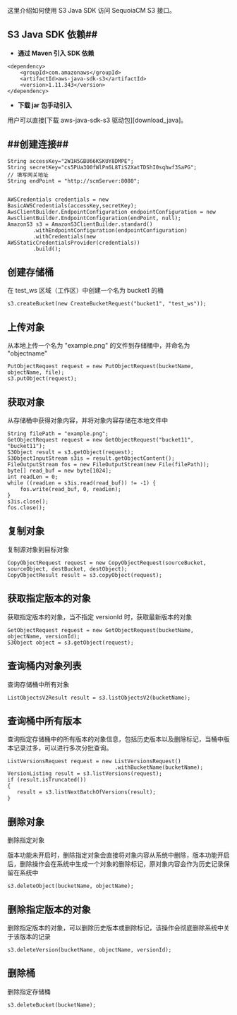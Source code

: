 这里介绍如何使用 S3 Java SDK 访问 SequoiaCM S3 接口。

## S3 Java SDK 依赖##

-  **通过 Maven 引入 SDK 依赖**

```lang-xml
<dependency>
    <groupId>com.amazonaws</groupId>
    <artifactId>aws-java-sdk-s3</artifactId>
    <version>1.11.343</version>
</dependency>
```
- **下载 jar 包手动引入**

 用户可以直接[下载 aws-java-sdk-s3 驱动包][download_java]。

##创建连接##
----

```lang-java
String accessKey="2W1H5GBU66KSKUY8DMPE";
String secretKey="cs5PUa3O0fWlPn6L8TiS2XatTDShI0sqhwf3SaPG";
// 填写网关地址
String endPoint = "http://scmServer:8080";


AWSCredentials credentials = new BasicAWSCredentials(accessKey,secretKey);
AwsClientBuilder.EndpointConfiguration endpointConfiguration = new AwsClientBuilder.EndpointConfiguration(endPoint, null);
AmazonS3 s3 = AmazonS3ClientBuilder.standard()
        .withEndpointConfiguration(endpointConfiguration)
        .withCredentials(new AWSStaticCredentialsProvider(credentials))
        .build();
```

创建存储桶
----

在 test_ws 区域（工作区）中创建一个名为 bucket1 的桶

```lang-java
s3.createBucket(new CreateBucketRequest("bucket1", "test_ws"));
```

上传对象
----

从本地上传一个名为 "example.png" 的文件到存储桶中，并命名为 "objectname"

```lang-java
PutObjectRequest request = new PutObjectRequest(bucketName, objectName, file);
s3.putObject(request);
```

获取对象
----

从存储桶中获得对象内容，并将对象内容存储在本地文件中

```lang-java
String filePath = "example.png";
GetObjectRequest request = new GetObjectRequest("bucket11", "bucket11");
S3Object result = s3.getObject(request);
S3ObjectInputStream s3is = result.getObjectContent();
FileOutputStream fos = new FileOutputStream(new File(filePath));
byte[] read_buf = new byte[1024];
int readLen = 0;
while ((readLen = s3is.read(read_buf)) != -1) {
    fos.write(read_buf, 0, readLen);
}
s3is.close();
fos.close();
```

复制对象
----

复制源对象到目标对象

```lang-java
CopyObjectRequest request = new CopyObjectRequest(sourceBucket, sourceObject, destBucket, destObject);
CopyObjectResult result = s3.copyObject(request);
```

获取指定版本的对象
----

获取指定版本的对象，当不指定 versionId 时，获取最新版本的对象

```lang-java
GetObjectRequest request = new GetObjectRequest(bucketName, objectName, versionId);
S3Object object = s3.getObject(request);
```

查询桶内对象列表
----

查询存储桶中所有对象

```lang-java
ListObjectsV2Result result = s3.listObjectsV2(bucketName);
```

查询桶中所有版本
----

查询指定存储桶中的所有版本的对象信息，包括历史版本以及删除标记，当桶中版本记录过多，可以进行多次分批查询。

```lang-java
ListVersionsRequest request = new ListVersionsRequest()
                                  .withBucketName(bucketName);
VersionListing result = s3.listVersions(request);
if (result.isTruncated())
{
   result = s3.listNextBatchOfVersions(result);
}
```

删除对象
----

删除指定对象

版本功能未开启时，删除指定对象会直接将对象内容从系统中删除，版本功能开启后，删除操作会在系统中生成一个对象的删除标记，原对象内容会作为历史记录保留在系统中

```lang-java
s3.deleteObject(bucketName, objectName);
```

删除指定版本的对象
----

删除指定版本的对象，可以删除历史版本或删除标记，该操作会彻底删除系统中关于该版本的记录

```lang-java
s3.deleteVersion(bucketName, objectName, versionId);
```

删除桶
----

删除指定存储桶

```lang-java
s3.deleteBucket(bucketName);
```